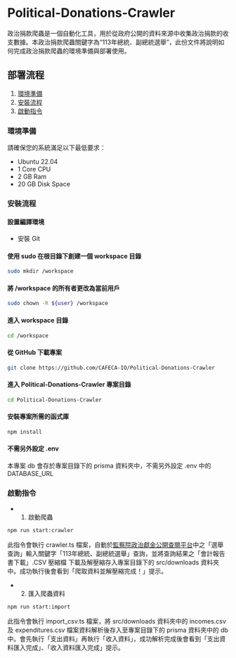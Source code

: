 # Political-Donations-Crawler
政治捐款爬蟲是一個自動化工具，用於從政府公開的資料來源中收集政治捐款的收支數據。本政治捐款爬蟲關鍵字為“113年總統、副總統選舉”，此份文件將說明如何完成政治捐款爬蟲的環境準備與部署使用。

## 部署流程
1. [環境準備](#環境準備)
2. [安裝流程](#安裝流程)
3. [啟動指令](#啟動指令)

### 環境準備
請確保您的系統滿足以下最低要求：
- Ubuntu 22.04
- 1 Core CPU
- 2 GB Ram
- 20 GB Disk Space

### 安裝流程

#### 設置編譯環境
- 安裝 Git

#### 使用 sudo 在根目錄下創建一個 workspace 目錄
```bash
sudo mkdir /workspace
```

#### 將 /workspace 的所有者更改為當前用戶
```bash
sudo chown -R ${user} /workspace
```

#### 進入 workspace 目錄
```bash
cd /workspace
```

#### 從 GitHub 下載專案
```bash
git clone https://github.com/CAFECA-IO/Political-Donations-Crawler
```

#### 進入 Political-Donations-Crawler 專案目錄
```bash
cd Political-Donations-Crawler
```

#### 安裝專案所需的函式庫 
```bash
npm install
```

#### 不需另外設定 .env
本專案 db 會存於專案目錄下的 prisma 資料夾中，不需另外設定 .env 中的 DATABASE_URL

### 啟動指令
- 1. 啟動爬蟲
```bash
npm run start:crawler
```
此指令會執行 crawler.ts 檔案，自動於[監察院政治獻金公開查閱平台](https://ardata.cy.gov.tw/home)中之「選舉查詢」輸入關鍵字「113年總統、副總統選舉」查詢，並將查詢結果之「會計報告書下載」.CSV 壓縮檔
下載及解壓縮存入專案目錄下的  src/downloads 資料夾中。成功執行後會看到「爬取資料並解壓縮完成！」提示。

- 2. 匯入爬蟲資料
```bash
npm run start:import
```
此指令會執行 import_csv.ts 檔案，將 src/downloads 資料夾中的 incomes.csv 及 expenditures.csv 檔案資料解析後存入至專案目錄下的 prisma 資料夾中的 db 中。會先執行「支出資料」再執行「收入資料」，成功解析完成後會看到「支出資料匯入完成」、「收入資料匯入完成」提示。
